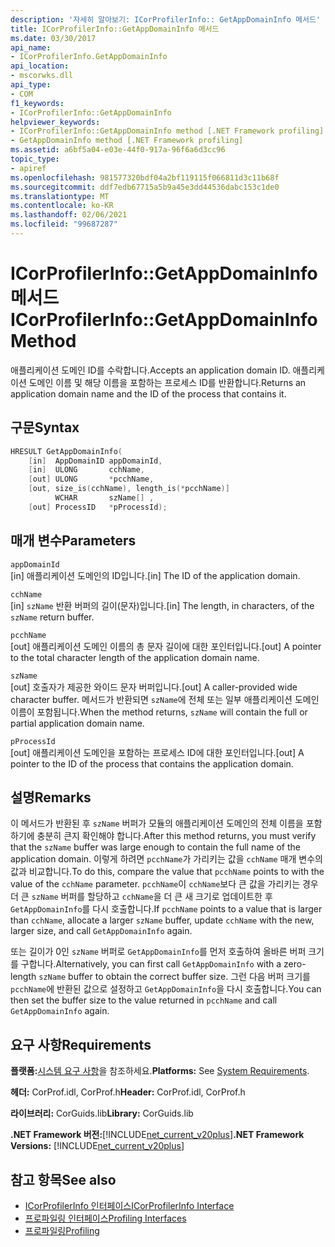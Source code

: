 ```yaml
---
description: '자세히 알아보기: ICorProfilerInfo:: GetAppDomainInfo 메서드'
title: ICorProfilerInfo::GetAppDomainInfo 메서드
ms.date: 03/30/2017
api_name:
- ICorProfilerInfo.GetAppDomainInfo
api_location:
- mscorwks.dll
api_type:
- COM
f1_keywords:
- ICorProfilerInfo::GetAppDomainInfo
helpviewer_keywords:
- ICorProfilerInfo::GetAppDomainInfo method [.NET Framework profiling]
- GetAppDomainInfo method [.NET Framework profiling]
ms.assetid: a6bf5a04-e03e-44f0-917a-96f6a6d3cc96
topic_type:
- apiref
ms.openlocfilehash: 981577320bdf04a2bf119115f066811d3c11b68f
ms.sourcegitcommit: ddf7edb67715a5b9a45e3dd44536dabc153c1de0
ms.translationtype: MT
ms.contentlocale: ko-KR
ms.lasthandoff: 02/06/2021
ms.locfileid: "99687287"
---
```

# <a name="icorprofilerinfogetappdomaininfo-method"></a><span data-ttu-id="57eac-103">ICorProfilerInfo::GetAppDomainInfo 메서드</span><span class="sxs-lookup"><span data-stu-id="57eac-103">ICorProfilerInfo::GetAppDomainInfo Method</span></span>

<span data-ttu-id="57eac-104">애플리케이션 도메인 ID를 수락합니다.</span><span class="sxs-lookup"><span data-stu-id="57eac-104">Accepts an application domain ID.</span></span> <span data-ttu-id="57eac-105">애플리케이션 도메인 이름 및 해당 이름을 포함하는 프로세스 ID를 반환합니다.</span><span class="sxs-lookup"><span data-stu-id="57eac-105">Returns an application domain name and the ID of the process that contains it.</span></span>  
  
## <a name="syntax"></a><span data-ttu-id="57eac-106">구문</span><span class="sxs-lookup"><span data-stu-id="57eac-106">Syntax</span></span>  
  
```cpp  
HRESULT GetAppDomainInfo(  
    [in]  AppDomainID appDomainId,  
    [in]  ULONG       cchName,  
    [out] ULONG       *pcchName,  
    [out, size_is(cchName), length_is(*pcchName)]  
          WCHAR       szName[] ,  
    [out] ProcessID   *pProcessId);  
```  
  
## <a name="parameters"></a><span data-ttu-id="57eac-107">매개 변수</span><span class="sxs-lookup"><span data-stu-id="57eac-107">Parameters</span></span>  

 `appDomainId`  
 <span data-ttu-id="57eac-108">[in] 애플리케이션 도메인의 ID입니다.</span><span class="sxs-lookup"><span data-stu-id="57eac-108">[in] The ID of the application domain.</span></span>  
  
 `cchName`  
 <span data-ttu-id="57eac-109">[in] `szName` 반환 버퍼의 길이(문자)입니다.</span><span class="sxs-lookup"><span data-stu-id="57eac-109">[in] The length, in characters, of the `szName` return buffer.</span></span>  
  
 `pcchName`  
 <span data-ttu-id="57eac-110">[out] 애플리케이션 도메인 이름의 총 문자 길이에 대한 포인터입니다.</span><span class="sxs-lookup"><span data-stu-id="57eac-110">[out] A pointer to the total character length of the application domain name.</span></span>  
  
 `szName`  
 <span data-ttu-id="57eac-111">[out] 호출자가 제공한 와이드 문자 버퍼입니다.</span><span class="sxs-lookup"><span data-stu-id="57eac-111">[out] A caller-provided wide character buffer.</span></span> <span data-ttu-id="57eac-112">메서드가 반환되면 `szName`에 전체 또는 일부 애플리케이션 도메인 이름이 포함됩니다.</span><span class="sxs-lookup"><span data-stu-id="57eac-112">When the method returns, `szName` will contain the full or partial application domain name.</span></span>  
  
 `pProcessId`  
 <span data-ttu-id="57eac-113">[out] 애플리케이션 도메인을 포함하는 프로세스 ID에 대한 포인터입니다.</span><span class="sxs-lookup"><span data-stu-id="57eac-113">[out] A pointer to the ID of the process that contains the application domain.</span></span>  
  
## <a name="remarks"></a><span data-ttu-id="57eac-114">설명</span><span class="sxs-lookup"><span data-stu-id="57eac-114">Remarks</span></span>  

 <span data-ttu-id="57eac-115">이 메서드가 반환된 후 `szName` 버퍼가 모듈의 애플리케이션 도메인의 전체 이름을 포함하기에 충분히 큰지 확인해야 합니다.</span><span class="sxs-lookup"><span data-stu-id="57eac-115">After this method returns, you must verify that the `szName` buffer was large enough to contain the full name of the application domain.</span></span> <span data-ttu-id="57eac-116">이렇게 하려면 `pcchName`가 가리키는 값을 `cchName` 매개 변수의 값과 비교합니다.</span><span class="sxs-lookup"><span data-stu-id="57eac-116">To do this, compare the value that `pcchName` points to with the value of the `cchName` parameter.</span></span> <span data-ttu-id="57eac-117">`pcchName`이 `cchName`보다 큰 값을 가리키는 경우 더 큰 `szName` 버퍼를 할당하고 `cchName`을 더 큰 새 크기로 업데이트한 후 `GetAppDomainInfo`를 다시 호출합니다.</span><span class="sxs-lookup"><span data-stu-id="57eac-117">If `pcchName` points to a value that is larger than `cchName`, allocate a larger `szName` buffer, update `cchName` with the new, larger size, and call `GetAppDomainInfo` again.</span></span>  
  
 <span data-ttu-id="57eac-118">또는 길이가 0인 `szName` 버퍼로 `GetAppDomainInfo`를 먼저 호출하여 올바른 버퍼 크기를 구합니다.</span><span class="sxs-lookup"><span data-stu-id="57eac-118">Alternatively, you can first call `GetAppDomainInfo` with a zero-length `szName` buffer to obtain the correct buffer size.</span></span> <span data-ttu-id="57eac-119">그런 다음 버퍼 크기를 `pcchName`에 반환된 값으로 설정하고 `GetAppDomainInfo`을 다시 호출합니다.</span><span class="sxs-lookup"><span data-stu-id="57eac-119">You can then set the buffer size to the value returned in `pcchName` and call `GetAppDomainInfo` again.</span></span>  
  
## <a name="requirements"></a><span data-ttu-id="57eac-120">요구 사항</span><span class="sxs-lookup"><span data-stu-id="57eac-120">Requirements</span></span>  

 <span data-ttu-id="57eac-121">**플랫폼:**[시스템 요구 사항](../../get-started/system-requirements.md)을 참조하세요.</span><span class="sxs-lookup"><span data-stu-id="57eac-121">**Platforms:** See [System Requirements](../../get-started/system-requirements.md).</span></span>  
  
 <span data-ttu-id="57eac-122">**헤더:** CorProf.idl, CorProf.h</span><span class="sxs-lookup"><span data-stu-id="57eac-122">**Header:** CorProf.idl, CorProf.h</span></span>  
  
 <span data-ttu-id="57eac-123">**라이브러리:** CorGuids.lib</span><span class="sxs-lookup"><span data-stu-id="57eac-123">**Library:** CorGuids.lib</span></span>  
  
 <span data-ttu-id="57eac-124">**.NET Framework 버전:**[!INCLUDE[net_current_v20plus](../../../../includes/net-current-v20plus-md.md)]</span><span class="sxs-lookup"><span data-stu-id="57eac-124">**.NET Framework Versions:** [!INCLUDE[net_current_v20plus](../../../../includes/net-current-v20plus-md.md)]</span></span>  
  
## <a name="see-also"></a><span data-ttu-id="57eac-125">참고 항목</span><span class="sxs-lookup"><span data-stu-id="57eac-125">See also</span></span>

- [<span data-ttu-id="57eac-126">ICorProfilerInfo 인터페이스</span><span class="sxs-lookup"><span data-stu-id="57eac-126">ICorProfilerInfo Interface</span></span>](icorprofilerinfo-interface.md)
- [<span data-ttu-id="57eac-127">프로파일링 인터페이스</span><span class="sxs-lookup"><span data-stu-id="57eac-127">Profiling Interfaces</span></span>](profiling-interfaces.md)
- [<span data-ttu-id="57eac-128">프로파일링</span><span class="sxs-lookup"><span data-stu-id="57eac-128">Profiling</span></span>](index.md)
